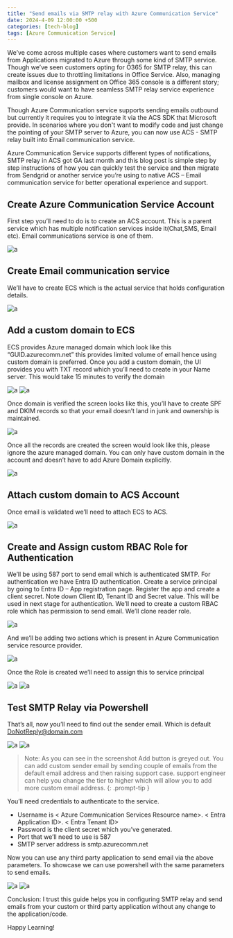 ```yaml
---
title: "Send emails via SMTP relay with Azure Communication Service"
date: 2024-4-09 12:00:00 +500
categories: [tech-blog]
tags: [Azure Communication Service]
---
```


We’ve come across multiple cases where customers want to send emails from Applications migrated to Azure through some kind of SMTP service. Though we’ve seen customers opting for O365 for SMTP relay, this can create issues due to throttling limitations in Office Service.
Also, managing mailbox and license assignment on Office 365 console is a different story; customers would want to have seamless SMTP relay service experience from single console on Azure.

Though Azure Communication service supports sending emails outbound but currently it requires you to integrate it via the ACS SDK that Microsoft provide. In scenarios where you don't want to modify code and just change the pointing of your SMTP server to Azure, you can now use ACS - SMTP relay built into Email communication service.

Azure Communication Service supports different types of notifications, SMTP relay in ACS got GA last month and this blog post is simple step by step instructions of how you can quickly test the service and then migrate from Sendgrid or another service you’re using to native ACS – Email communication service for better operational experience and support.

## Create Azure Communication Service Account
First step you’ll need to do is to create an ACS account. This is a parent service which has multiple notification services inside it(Chat,SMS, Email etc). Email communications service is one of them.

![a](https://raw.githubusercontent.com/qureshiaquib/qureshiaquib.github.io/main/assets/09042024/picture1.jpg)

## Create Email communication service
We’ll have to create ECS which is the actual service that holds configuration details.

![a](https://raw.githubusercontent.com/qureshiaquib/qureshiaquib.github.io/main/assets/09042024/picture2.jpg)

## Add a custom domain to ECS
ECS provides Azure managed domain which look like this “GUID.azurecomm.net” this provides limited volume of email hence using custom domain is preferred.
Once you add a custom domain, the UI provides you with TXT record which you’ll need to create in your Name server. This would take 15 minutes to verify the domain

![a](https://raw.githubusercontent.com/qureshiaquib/qureshiaquib.github.io/main/assets/09042024/picture3.jpg)
![a](https://raw.githubusercontent.com/qureshiaquib/qureshiaquib.github.io/main/assets/09042024/picture4.jpg)

Once domain is verified the screen looks like this, you’ll have to create SPF and DKIM records so that your email doesn’t land in junk and ownership is maintained.

![a](https://raw.githubusercontent.com/qureshiaquib/qureshiaquib.github.io/main/assets/09042024/picture5-1.jpg)

Once all the records are created the screen would look like this, please ignore the azure managed domain. You can only have custom domain in the account and doesn’t have to add Azure Domain explicitly.

![a](https://raw.githubusercontent.com/qureshiaquib/qureshiaquib.github.io/main/assets/09042024/picture5-2.jpg)

## Attach custom domain to ACS Account
Once email is validated we’ll need to attach ECS to ACS.

![a](https://raw.githubusercontent.com/qureshiaquib/qureshiaquib.github.io/main/assets/09042024/picture6.jpg)

## Create and Assign custom RBAC Role for Authentication
We’ll be using 587 port to send email which is authenticated SMTP. For authentication we have Entra ID authentication.
Create a service principal by going to Entra ID – App registration page. Register the app and create a client secret. Note down Client ID, Tenant ID and Secret value. This will be used in next stage for authentication.
We’ll need to create a custom RBAC role which has permission to send email.
We’ll clone reader role.

![a](https://raw.githubusercontent.com/qureshiaquib/qureshiaquib.github.io/main/assets/09042024/picture7.jpg)

And we’ll be adding two actions which is present in Azure Communication service resource provider.

![a](https://raw.githubusercontent.com/qureshiaquib/qureshiaquib.github.io/main/assets/09042024/picture8.jpg)

Once the Role is created we’ll need to assign this to service principal

![a](https://raw.githubusercontent.com/qureshiaquib/qureshiaquib.github.io/main/assets/09042024/picture9.jpg)
![a](https://raw.githubusercontent.com/qureshiaquib/qureshiaquib.github.io/main/assets/09042024/picture10.jpg)

## Test SMTP Relay via Powershell
That’s all, now you’ll need to find out the sender email. Which is default DoNotReply@domain.com

![a](https://raw.githubusercontent.com/qureshiaquib/qureshiaquib.github.io/main/assets/09042024/picture10-1.jpg)
![a](https://raw.githubusercontent.com/qureshiaquib/qureshiaquib.github.io/main/assets/09042024/picture10-2.jpg)

> Note: As you can see in the screenshot Add button is greyed out.
You can add custom sender email by sending couple of emails from the default email address and then raising support case.
support engineer can help you change the tier to higher which will allow you to add more custom email address.
{: .prompt-tip }

You’ll need credentials to authenticate to the service. 

* Username is \< Azure Communication Services Resource name>. \< Entra Application ID>. \< Entra Tenant ID>
* Password is the client secret which you’ve generated.
* Port that we’ll need to use is 587
* SMTP server address is smtp.azurecomm.net

Now you can use any third party application to send email via the above parameters. To showcase we can use powershell with the same parameters to send emails.

![a](https://raw.githubusercontent.com/qureshiaquib/qureshiaquib.github.io/main/assets/09042024/picture11.jpg)
![a](https://raw.githubusercontent.com/qureshiaquib/qureshiaquib.github.io/main/assets/09042024/picture12.jpg)

Conclusion: I trust this guide helps you in configuring SMTP relay and send emails from your custom or third party application without any change to the application/code.

Happy Learning!